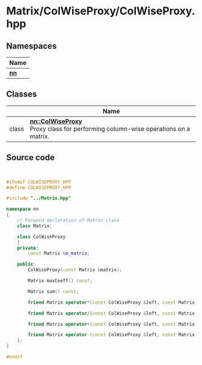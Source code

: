 # Matrix/ColWiseProxy/ColWiseProxy.hpp



## Namespaces

| Name           |
| -------------- |
| **[nn](../Namespaces/namespacenn.md)**  |

## Classes

|                | Name           |
| -------------- | -------------- |
| class | **[nn::ColWiseProxy](../Classes/classnn_1_1_col_wise_proxy.md)** <br>Proxy class for performing column-wise operations on a matrix.  |




## Source code

```cpp


#ifndef COLWISEPROXY_HPP
#define COLWISEPROXY_HPP

#include "../Matrix.hpp"

namespace nn
{
    // Forward declaration of Matrix class
    class Matrix;

    class ColWiseProxy
    {
    private:
        const Matrix &m_matrix; 

    public:
        ColWiseProxy(const Matrix &matrix);

        Matrix maxCoeff() const;

        Matrix sum() const;

        friend Matrix operator*(const ColWiseProxy &left, const Matrix &right);

        friend Matrix operator/(const ColWiseProxy &left, const Matrix &right);

        friend Matrix operator+(const ColWiseProxy &left, const Matrix &right);

        friend Matrix operator-(const ColWiseProxy &left, const Matrix &right);
    };
}

#endif
```
